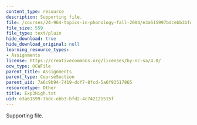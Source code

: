 ```yaml
---
content_type: resource
description: Supporting file.
file: /courses/24-964-topics-in-phonology-fall-2004/e3a615997bdcebb3bfd24c742121515f_Exp3High.txt
file_size: 559
file_type: text/plain
hide_download: true
hide_download_original: null
learning_resource_types:
- Assignments
license: https://creativecommons.org/licenses/by-nc-sa/4.0/
ocw_type: OCWFile
parent_title: Assignments
parent_type: CourseSection
parent_uid: 7a6c9b94-7419-dcf7-8fcd-5a6f93517865
resourcetype: Other
title: Exp3High.txt
uid: e3a61599-7bdc-ebb3-bfd2-4c742121515f
---
```

Supporting file.